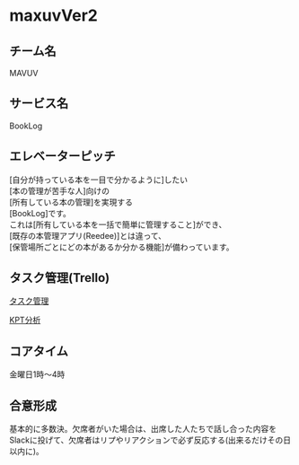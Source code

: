 # maxuvVer2

## チーム名

MAVUV

## サービス名

BookLog


## エレベーターピッチ

[自分が持っている本を一目で分かるように]したい  
[本の管理が苦手な人]向けの  
[所有している本の管理]を実現する  
[BookLog]です。  
これは[所有している本を一括で簡単に管理すること]ができ、  
[既存の本管理アプリ(Reedee)]とは違って、  
[保管場所ごとにどの本があるか分かる機能]が備わっています。 


## タスク管理(Trello)

[タスク管理](https://trello.com/b/VAOitPS1/%E3%82%BF%E3%82%B9%E3%82%AF)

[KPT分析](https://trello.com/b/ex4xKJVB/kpt)


## コアタイム

金曜日1時〜4時


## 合意形成

基本的に多数決。欠席者がいた場合は、出席した人たちで話し合った内容をSlackに投げて、欠席者はリプやリアクションで必ず反応する(出来るだけその日以内に)。
